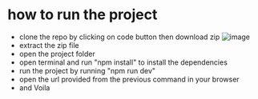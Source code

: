 # how to run the project

- clone the repo by clicking on code button then download zip ![image](https://github.com/user-attachments/assets/b6abc244-25d4-43ae-aa38-d033ef47adba)
- extract the zip file
- open the project folder
- open terminal and run "npm install" to install the dependencies
- run the project by running "npm run dev"
- open the url provided from the previous command in your browser
- and Voila


